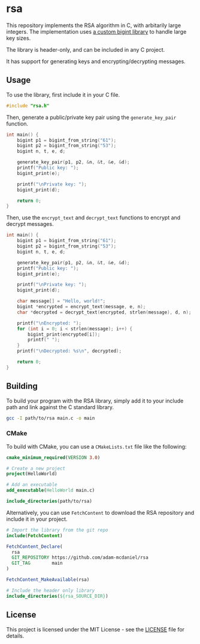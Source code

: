 # rsa

This repository implements the RSA algorithm in C, with arbitarily large integers. The implementation uses [a custom bigint library](https://github.com/adam-mcdaniel/bigint) to handle large key sizes.

The library is header-only, and can be included in any C project.

It has support for generating keys and encrypting/decrypting messages.

## Usage

To use the library, first include it in your C file.

```c
#include "rsa.h"
```

Then, generate a public/private key pair using the `generate_key_pair` function.

```c
int main() {
    bigint p1 = bigint_from_string("61");
    bigint p2 = bigint_from_string("53");
    bigint n, t, e, d;

    generate_key_pair(p1, p2, &n, &t, &e, &d);
    printf("Public key: ");
    bigint_print(e);

    printf("\nPrivate key: ");
    bigint_print(d);

    return 0;
}
```

Then, use the `encrypt_text` and `decrypt_text` functions to encrypt and decrypt messages.

```c
int main() {
    bigint p1 = bigint_from_string("61");
    bigint p2 = bigint_from_string("53");
    bigint n, t, e, d;

    generate_key_pair(p1, p2, &n, &t, &e, &d);
    printf("Public key: ");
    bigint_print(e);

    printf("\nPrivate key: ");
    bigint_print(d);

    char message[] = "Hello, world!";
    bigint *encrypted = encrypt_text(message, e, n);
    char *decrypted = decrypt_text(encrypted, strlen(message), d, n);

    printf("\nEncrypted: ");
    for (int i = 0; i < strlen(message); i++) {
        bigint_print(encrypted[i]);
        printf(" ");
    }
    printf("\nDecrypted: %s\n", decrypted);

    return 0;
}
```

## Building

To build your program with the RSA library, simply add it to your include path and link against the C standard library.

```bash
gcc -I path/to/rsa main.c -o main
```

### CMake

To build with CMake, you can use a `CMakeLists.txt` file like the following:

```cmake
cmake_minimum_required(VERSION 3.0)

# Create a new project
project(HelloWorld)

# Add an executable
add_executable(HelloWorld main.c)

include_directories(path/to/rsa)
```

Alternatively, you can use `FetchContent` to download the RSA repository and include it in your project.

```cmake
# Import the library from the git repo
include(FetchContent)

FetchContent_Declare(
  rsa
  GIT_REPOSITORY https://github.com/adam-mcdaniel/rsa
  GIT_TAG        main
)

FetchContent_MakeAvailable(rsa)

# Include the header only library
include_directories(${rsa_SOURCE_DIR})
```

## License

This project is licensed under the MIT License - see the [LICENSE](LICENSE) file for details.